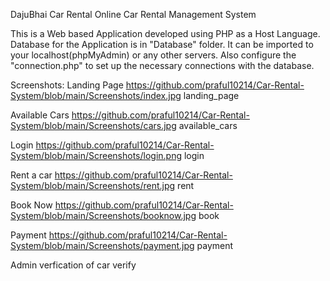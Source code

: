 DajuBhai Car Rental
Online Car Rental Management System

This is a Web based Application developed using PHP as a Host Language. Database for the Application is in "Database" folder. It can be imported to your localhost(phpMyAdmin) or any other servers. Also configure the "connection.php" to set up the necessary connections with the database.

Screenshots:
Landing Page
https://github.com/praful10214/Car-Rental-System/blob/main/Screenshots/index.jpg
landing_page

Available Cars
https://github.com/praful10214/Car-Rental-System/blob/main/Screenshots/cars.jpg
available_cars

Login https://github.com/praful10214/Car-Rental-System/blob/main/Screenshots/login.png
login

Rent a car https://github.com/praful10214/Car-Rental-System/blob/main/Screenshots/rent.jpg
rent

Book Now https://github.com/praful10214/Car-Rental-System/blob/main/Screenshots/booknow.jpg
book

Payment https://github.com/praful10214/Car-Rental-System/blob/main/Screenshots/payment.jpg
payment

Admin verfication of car
verify
